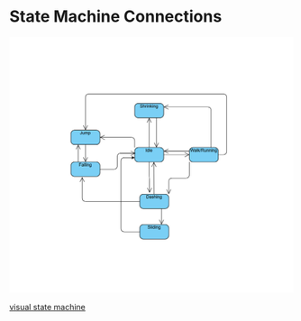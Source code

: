 # State Machine Connections

![alt text](/Assets/Documentation/state_connections.png?raw=true)

[visual state machine](https://online.visual-paradigm.com/app/diagrams/?lightbox=1&highlight=0000ff&edit=https%3A%2F%2Fonline.visual-paradigm.com%2Fapp%2Fdiagrams%2F%23diagram%3Aproj%3D0%26id%3D1&editBlankUrl=https%3A%2F%2Fonline.visual-paradigm.com%2Fapp%2Fdiagrams%2F%23diagram%3Aproj%3D0%26vpov%3D16.3%26vpob%3D20220410%26client%3D1%26edit%3D_blank&layers=1&nav=1&title=Metroidvania&vpov=16.3&vpob=20220410#R3cU2FsdBGVkX1E%2Fs7pioJjgd6lvqwxalQ%2BIYr2LoP6228gFf0km0s%3DU8olnzz5UBHcBEL2yjP9hsKfbCayLAnEmL3lJGHq9KSqZFSJpw0EzKuXl7vhFtEhlGh8boQg%2BHYtwGkEjQkUHGBqO%2FJBHn8uT%2Fp%2BtiA2uId%2F9f6y1odJuFE%2BrNRCQtmP2U4OuDL9OvOcEPJWtyM2ZdLZM2v06qGWdMiWkaGyCso89L5%2BFHAJ0IC1dhT9v9BvjghCLqknFXxrq48eAOdBX4OACbpwxIaqSrioJ8ysyuulqlaetNbkuiw5IQzy99Mi3nkrX7NQ3wcnWwyzNe0Jar5713kxB%2B5pGSnWJLh8zzyvoiKVz9yjMiaid5V%2BdzTNrAVSmT6vIgBhbtw9%2BXIqbjo77OqtWa7VUIndeJZQKnNDQOzDgSu1wvvCDx3dVdIzT2PjA9XPj%2Fi5hwAV8fkaSlJHNQO0RpMjZRFbzNM4Qb6S4MAlciMsilseGkY9Hc%2FteIt5qQ6wi6uFoabr80HZe0B95B0UCkudDaK2IONNwbgg0AJGr03GtgDN1%2BKZjL8giusCNFQoJMejvBNxHRHk4wLCTCxffozjo%2BfWX2F87%2BnKQK4H2iArMjdtJxQXLaKo5G04%2FARMKHBC246ZJxOoTlwdjYhszxrrJkNtDhqpz70wf%2FdOMNGAJ1d7kSvRxXqt6eQ2IM2u6Vv%2BIXDg4jyslEQf8nfaeU93GK9dmq2%2BlHpAcFCGe5lR99RGabSL%2BBjGTZ2QF%2FiOWz4jpqnhe5OxOg13qoWhB1zLvDysnGK78adNjF%2B%2BXmWY1qevQulQe2kQ93S7I99e1dVeEylfq5auW%2FNAlFllL3dPetJEHJbsWZd6xvu45OHrPjN062QiXFE93eUVzsp5mLgbo2K5DzNnvfQqCINJUW9wMKo1TTsaHZHDVlFiWBGhVQT29YF6MBgr8YBUprWN8TMjTexOLIMimF6%2BReyNSVI7Xk5%2BoFtNYlyM8QvLXJ7nYnH1xsUcA69gpvi%2FTb9k3pF%2BJ3dgQdwqIP2h6TqN%2FCo5333bawiDn6wY0AaCdmy%2BtAIZtEKVaDcDprRIe5vmjHml7YjX0AIhqWKJZe6tBZwO6usFbhtCs289AtI6Zvk0LCrjdiSYtyKaONGANBZdSpmCORQf8%2BI2f3gs067M1YfFpjhJZjXGW8nGpVo7VthfYzA1ALv66oNuE3gUV%2BIzsXJtNqr%2B2wjPn62s7Ydwfk%2B%2F8JjOj7Mr9k4WpaSywox0DxlIcbcZCdVQjj5%2FmAGZDti5TERismu3kkAAmtm%2FgI9VNx6nsySZNBYfHnC1GqTifctVwmM4Nf4mY5WibcSmJEAnh9Z90UfufAyYyVuc0hA4N2SAQm%2FagGJyvB3LwLK%2B%2Biqrzuc58wVFK7kKbHPNnH1mgIPWirkxo7Yk98QRabBZIzuuEo8N9GMr8Mt6TdojaVfJcBTxrN3fPX0u8JKQPLeqhma4IqR7kUsftEqvMRtEqw%2Fu0BzMGej1dc%2BtK3Yy5TLR3BA1bEXi16sq2uI0iJ4uI9alzfMNQkICr%2BvVBObk1ZnvzOyfsCQUpWekZGkgKEWyBjU3n6z7qi8NxtF7eBiX5r65zG5%2BmE7UsjYSyVuCHwwcXOEY7NfG0iqZmdNYQ8o93HLeg0%2FdDNnjMBFd9z0vpKxWfLt0g4Nu9AK%2Bahw6MUVCNVhtXIvvKl1shvTN2muyCRnTShyMe8me4WK3VyxdTgB9Xo9fqcQTsqwv6uJu7a%2F7GLGu43eKYnaD7h3%2BcMiDddy9QU%2B71mlQeTBVdG3FD1s9bDVfDnCEz3lq9QH4hKHNg13dwKHdH0c%2FLFg%2BRjkLkG1f24LwV%2F14glF5ccXdqkT3euSKmNYOhlsl8OjKP4sLbshcRt7OMUqeat7OKWamWvD4A4dPiYhIxMPmJ3a29ptEdahhOo%2BACpmCfCr6mnUKiFJTolRpG8OSM2M3CkKRVG8rPhrlahUeH%2FHduaKgh10nM%2Fn%2BXTT1j5gWAByfW%2B5a9sOmuGt4PP%2FBqKUR3Xw1MZz9V%2BBTCKquPZlF8fOzK8tFi1TJe4FZg%2B9zt%2FnzfA5C7Y9lngjGrNxe1xaEczdICqRI3lF1RPu2nZjZlfoBJxypgt6PaFnaimHjOC%2B8WpTPTyuP%2Fs87I8GGcNO0iNMLQWtLw6K3Kq97H21Aj%2FWYmJUuS23PN5LtCuJKUJvqmXZ8as2Ptjj4SwplihK9L%2BWd5rmpc1ChZ18HHvrr8V6gc6vj5ITOxmSmfIgRwYJ9b%2B0I%2BVa3j8oCcDl8NRkV2WfA%2FSTMcuQXu7LpskHODmBwWvmusbsh%2FnDi%2F0fgbTAQzX96rePgfCzpMP2%2FYev5PvrFZNdk%2B3Ba242O1v%2F6t5GlKD%2FSvEs0kKFA1%2FkzDwfyenaTgTFHtIjgIS%2FV82LG9P5WmEup4imo5ezzmFjBNRCZCozQ8kFU7JbuAKP%2BA8IpQB0auOYa7elCe6g0g%2BuRNRGoFrAW%2B2XYcQwVMDbuS2h1zBm%2Bdl7iMbuETVUw7I1%2Fg23LS%2Bx%2FbHv3h9VeNCD5AaZNi21ddkhSsyGtkty%2Bc39AnEQVzqIqLw2dfA%2F8bb36%2F1WQpvQYyG%2BQIhSFdsGrdqMDP086KPNGotwIbpsGOzhHbB%2BEosCDrB3ovYy3%2Bno7nd%2FvlPzhi4QV95U3qXeJ%2B3K%2FN7NXEQXFPG5MWcJgdqzmC%2FqUndplYf09%2FFDD86ZryImprHcHVG5r4v0vBBhsi70veFxE4mPkv3FGr0W0SeOF1aANVN4X%2B3xeix07Obzx%2BKZifRBvN8D2IipcXfXuXryTgB0%2BPiMXExgxtrpvvOOMI1%2B%2BCklDsxHB3Rq9gUdDx9AlfCYP8FCWmR5%2Bswy9kKn4WYTwD3zuk%2BhFsOi0%2FiWoxGtrAxMRfHe8wCIH3uHAhO897uzAPDYHRkKg3j%2BQZLyYutQxK%2F4n8K%2FTw%2FhpBrbqPvfaDaoxrPu4JIhTfRl5ED3sAXsxlgl1CYhuThls4FCYkV4k8nDOzkSQ9cAl32LS2s3eXDsC0%2BZh0j%2BYjwWJcAJfVhwqHlpP68%2BlT57HhQalhzyqc06RAGnNjQXWg8Al99M8RaoK1ebCnHtNQ1gPP7X62uc89VU6U%2F8V7i9%2FbT2VTxAhN7j0PXoThjbqrdXUAhIIawz4EZCzJqn6l%2BGrA1OzSXleYMAYPCaf1rW0vAekE6fFagEc5tGGyYbdjAR4FpZLCXlqQJxd3GUNp9DvGksbBG9fABFuLOa8Dc19ZS1p1CrBzDrptoO1BLw%2FsNJpbHTVXtoHHi1sFhrrE4bjcKFJrKsk5ekkfPwzzJxyTLishsoDBJTvD%2BAdNg0HpcZLKT6s7p4f8b%2BpauV8SyZ0JV%2FbYuL8NvRGD9iD67XWdOvAjyT5XB2s0A4oyFnH77FOk7aNl35iIYF8SadMyI0ACW3ORX4GGMqoCJNlHQwA0dxcpiRezxHkeM%2BjTX8xmGUvNZTIK44o3UrBxa4eBcmYTsRxok6nN6ZUGkO2R4yYCnCmH8%2BgBfz3TgJkwQM9Mw8%2B2G7RI2%2FiHaX9qWiSYRtnQVuVOPQUSwwZspEvRpOs8Gh2PVS%2FcqN6dHn1jAacicycm0v6Qlh5b22K8HRJdjvEKjup%2B5lCMBzaOaG6nCcNwPari6TBSYmMe4egSx%2Fvszf0N%2F8Az%2FOzS53Q05XLmX6o6uZ%2BkQuXMCglbDn4Y1aGq36C6VBICz3RDcg5Cqkpteu2f%2FRrXsEi2vujF0ggo8ao0wOermfwlSZ0t30096kL9PMZ4vEm3sXfKlLa%2Fy4ATkO2SG0spoPX%2FHhYKcvW7EaaienCslynTF70tX3VJ5mYBMPZJYKGo%2Bu3GT1ySqgS%2BxEdGLcNfA4Svf02iHeRA5bQ5vJ1i%2BmtG8siub29P2gjBvT3YVxPZUeRE2flnDqZB0w7bogx9MNSvm8HoVFsQXB2CQ8E4CtvCMcySzw5Lgnspqs8v5CVoOXFXyPBQQGv4kAIDHpuxZ90lF%2BCYQaGS0EnJ5X1CK1CqgTiKLUhuG0y33vM3fwLwgMvVdr2k%2BZAgERDsji1UVdRwWitN4TdivB0ZZQdmexQQWmm64BkZlCb%2FQ%3D%3D18kqoha6)